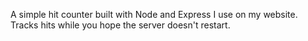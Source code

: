 A simple hit counter built with Node and Express I use on my website. Tracks hits while you hope the server doesn't restart.
